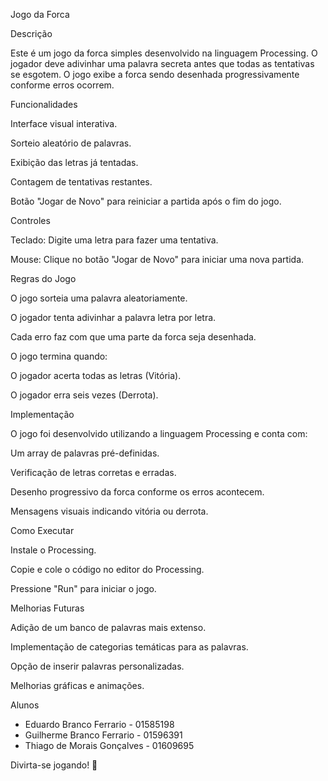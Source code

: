 Jogo da Forca

Descrição

Este é um jogo da forca simples desenvolvido na linguagem Processing. O jogador deve adivinhar uma palavra secreta antes que todas as tentativas se esgotem. O jogo exibe a forca sendo desenhada progressivamente conforme erros ocorrem.

Funcionalidades

Interface visual interativa.

Sorteio aleatório de palavras.

Exibição das letras já tentadas.

Contagem de tentativas restantes.

Botão "Jogar de Novo" para reiniciar a partida após o fim do jogo.

Controles

Teclado: Digite uma letra para fazer uma tentativa.

Mouse: Clique no botão "Jogar de Novo" para iniciar uma nova partida.

Regras do Jogo

O jogo sorteia uma palavra aleatoriamente.

O jogador tenta adivinhar a palavra letra por letra.

Cada erro faz com que uma parte da forca seja desenhada.

O jogo termina quando:

O jogador acerta todas as letras (Vitória).

O jogador erra seis vezes (Derrota).

Implementação

O jogo foi desenvolvido utilizando a linguagem Processing e conta com:

Um array de palavras pré-definidas.

Verificação de letras corretas e erradas.

Desenho progressivo da forca conforme os erros acontecem.

Mensagens visuais indicando vitória ou derrota.

Como Executar

Instale o Processing.

Copie e cole o código no editor do Processing.

Pressione "Run" para iniciar o jogo.

Melhorias Futuras

Adição de um banco de palavras mais extenso.

Implementação de categorias temáticas para as palavras.

Opção de inserir palavras personalizadas.

Melhorias gráficas e animações.

Alunos

- Eduardo Branco Ferrario - 01585198
- Guilherme Branco Ferrario - 01596391
- Thiago de Morais Gonçalves - 01609695

Divirta-se jogando! 🎉

